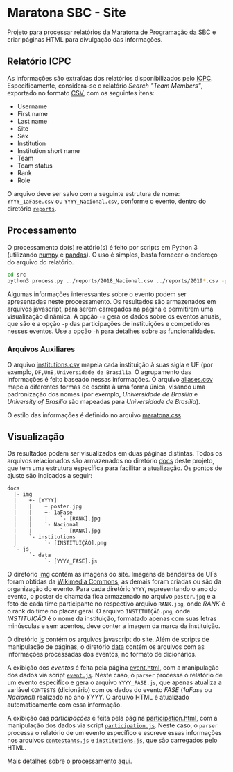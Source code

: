 # Maratona SBC - Site

Projeto para processar relatórios da [Maratona de Programação da SBC](http://maratona.sbc.org.br/) e criar páginas HTML para divulgação das informações.

## Relatório ICPC

As informações são extraídas dos relatórios disponibilizados pelo [ICPC](https://icpc.global/). Especificamente, considera-se o relatório _Search "Team Members"_, exportado no formato [CSV](https://pt.wikipedia.org/wiki/Comma-separated_values), com os seguintes itens:
* Username
* First name
* Last name
* Site
* Sex
* Institution
* Institution short name
* Team
* Team status
* Rank
* Role

O arquivo deve ser salvo com a seguinte estrutura de nome: `YYYY_1aFase.csv` ou `YYYY_Nacional.csv`, conforme  o evento, dentro do diretório [`reports`](reports).


## Processamento

O processamento do(s) relatório(s) é feito por scripts em Python 3 (utilizando [numpy](https://numpy.org/) e [pandas](https://pandas.pydata.org/pandas-docs/stable/index.html)). O uso é simples, basta fornecer o endereço do arquivo do relatório.

```bash
cd src
python3 process.py ../reports/2018_Nacional.csv ../reports/2019*.csv -p -e -o -g
```

Algumas informações interessantes sobre o evento podem ser apresentadas neste processamento. Os resultados são armazenados em arquivos javascript, para serem carregados na página e permitirem uma visualização dinâmica. A opção `-e` gera os dados sobre os eventos anuais, que são e a opção `-p` das participações de instituições e competidores nesses eventos. Use a opção `-h` para detalhes sobre as funcionalidades.

### Arquivos Auxiliares

O arquivo [institutions.csv](src/institutions.csv) mapeia cada instituição à suas sigla e UF (por exemplo, `DF,UnB,Universidade de Brasília`. O agrupamento das informações é feito baseado nessas informações. O arquivo [aliases.csv](src/aliases.csv) mapeia diferentes formas de escrita à uma forma única, visando uma padronização dos nomes (por exemplo, _Universidade de Brasilia_ e _University of Brasília_ são mapeadas para _Universidade de Brasília_).

O estilo das informações é definido no arquivo [maratona.css](docs/maratona.css)

## Visualização

Os resultados podem ser visualizados em duas páginas distintas. Todos os arquivos relacionados são armazenados no diretório [docs](docs) deste projeto, que tem uma estrutura específica para facilitar a atualização. Os pontos de ajuste são indicados a seguir:

```
docs
  |- img
  |    +- [YYYY]
  |    |    + poster.jpg
  |    |    +- 1aFase
  |    |    |    `- [RANK].jpg
  |    |    `- Nacional
  |    |         `- [RANK].jpg
  |    `- institutions
  |         `- [INSTITUIÇÃO].png
  `- js
       `- data
            `- [YYYY_FASE].js
```

O diretório [img](docs/img) contém as imagens do site. Imagens de bandeiras de UFs foram obtidas da [Wikimedia Commons](https://commons.wikimedia.org/), as demais foram criadas ou são da organização do evento. Para cada diretório `YYYY`, representando o ano do evento, o poster de chamada fica armazenado no arquivo `poster.jpg` e a foto de cada time participante no respectivo arquivo `RANK.jpg`, onde _RANK_ é o rank do time no placar geral. O arquivo `INSTITUIÇÃO.png`, onde _INSTITUIÇÃO_ é o nome da instituição, formatado apenas com suas letras minúsculas e sem acentos, deve conter a imagem da marca da instituição.

O diretório [js](docs/js) contém os arquivos javascript do site. Além de scripts de manipulação de páginas, o diretório [data](docs/js/data) contém os arquivos com as informações processadas dos eventos, no formato de dicionários.

A exibição dos *eventos* é feita pela página [event.html](docs/eventos.html), com a manipulação dos dados via script [`event.js`](docs/js/eventos.js). Neste caso, o `parser` processa o relatório de um evento específico e gera o arquivo `YYYY_FASE.js`, que apenas atualiza a variável `CONTESTS` (dicionário) com os dados do evento _FASE_ (*1aFase* ou *Nacional*) realizado no ano _YYYY_. O arquivo HTML é atualizado automaticamente com essa informação.

A exibição das *participações* é feita pela página [participation.html](docs/participation.html), com a manipulação dos dados via script [`participation.js`](docs/js/participation.js). Neste caso, o `parser` processa o relatório de um evento específico e escreve essas informações nos arquivos [`contestants.js`](docs/js/data/contestants.js) e [`institutions.js`](docs/js/data/institutions.js), que são carregados pelo HTML.

Mais detalhes sobre o processamento [aqui](src).